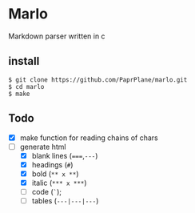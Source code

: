 # Marlo
Markdown parser written in c

## install

```
$ git clone https://github.com/PaprPlane/marlo.git
$ cd marlo
$ make
```

## Todo

- [x] make function for reading chains of chars
- [ ] generate html
  - [x] blank lines (`===`,`---`)
  - [x] headings (`#`)
  - [x] bold (`** x **`)
  - [x] italic (`*** x ***`)
  - [ ] code (``` ` ```);
  - [ ] tables (`---|---|---`)
